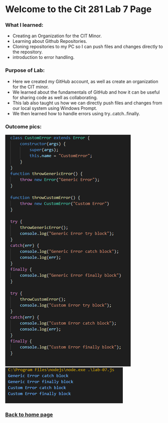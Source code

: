 # Welcome to the Cit 281 Lab 7 Page

### What I learned:

- Creating an Organization for the CIT Minor.
- Learning about Github Repositories.
- Cloning repositories to my PC so I can push files and changes directly to the repository.
- introduction to error handling.

### Purpose of Lab:

- Here we created my GitHub account, as well as create an organization for the CIT minor.
- We learned about the fundamentals of GitHub and how it can be useful for sharing code as well as collaborating. 
- This lab also taught us how we can directly push files and changes from our local system using Windows Prompt.
- We then learned how to handle errors using try..catch..finally.

### Outcome pics: 

![output](outputLab7-2.png)
![output2](outputLab7.png)

### [**Back to home page**](https://uo-cit-itsbread33.github.io/ItsBread33.github.io/)

